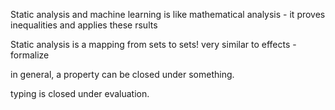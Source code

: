Static analysis and machine learning is like mathematical analysis - it proves
inequalities and applies these rsults

Static analysis is a mapping from sets to sets!
very similar to effects - formalize

in general, a property can be closed under something.

typing is closed under evaluation.

